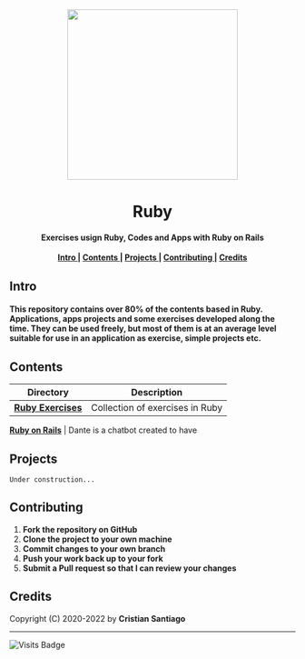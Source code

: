<div align = 'center'>
<img  src='#' width= 300>
</div>
<h1 align='center'> Ruby</h1>

<h4 align='center'> Exercises usign Ruby, Codes and Apps with Ruby on Rails </h4>


<p align= 'center'> 
  <b>
    <a href ='#intro' > Intro </a>|
    <a href ='#contents' > Contents </a>|
    <a href ='#project' > Projects </a>|
    <a href ='#contribute'>Contributing </a>|
    <a href ='#credits' > Credits </a>
  </b>
</p>

<h2>
  <a name="intro">Intro </a> 
</h2>
 
####  This repository contains over 80% of the contents based in Ruby. Applications, apps projects and some exercises developed along the time. They can be used freely, but most of them is at an average level suitable for use in an application as exercise, simple projects etc.


<h2>
  <a name="contents">Contents </a> 
</h2>

Directory | Description
----------|-------------------------------------------
[**Ruby Exercises**](https://github.com/cristian-santiago/Ruby/tree/main/RubyExercises)    | Collection of exercises in Ruby 

[**Ruby on Rails**](https://github.com/cristian-santiago/Ruby/tree/main/RubyonRails)     | Dante is a chatbot created to have 


<h2>
  <a name="project">Projects </a> 
</h2>

    Under construction...

<h2>
  <a name="contribute">Contributing </a> 
</h2>


1. **Fork the repository on GitHub**
2. **Clone the project to your own machine**
3. **Commit changes to your own branch**
4. **Push your work back up to your fork**
5. **Submit a Pull request so that I can review your changes**

<h2>
  <a name="credits">Credits </a> 
</h2>

Copyright (C) 2020-2022 by **Cristian Santiago** 
___
![Visits Badge](https://badges.pufler.dev/visits/cristian-santiago/Ruby)
